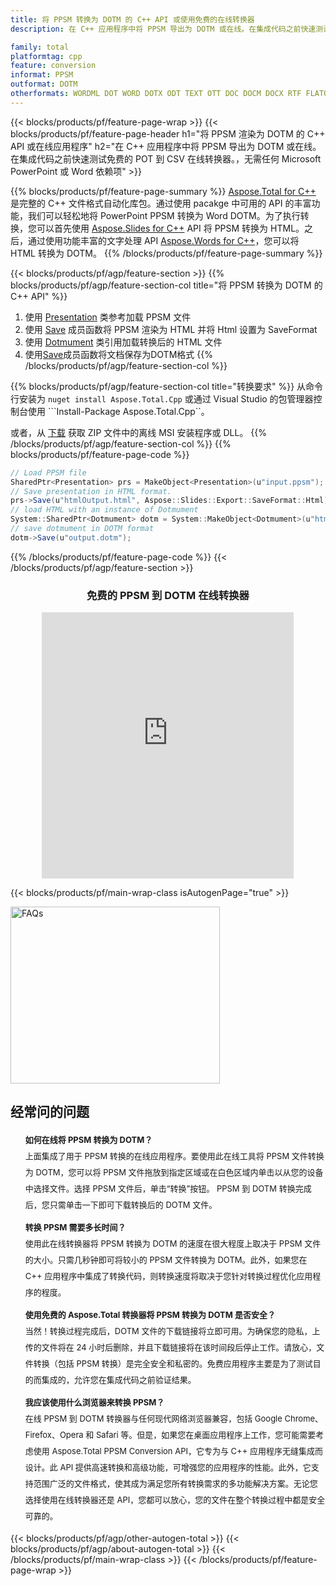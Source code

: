 ```yaml
---
title: 将 PPSM 转换为 DOTM 的 C++ API 或使用免费的在线转换器
description: 在 C++ 应用程序中将 PPSM 导出为 DOTM 或在线。在集成代码之前快速测试免费的 POT 到 CSV 在线转换器。

family: total
platformtag: cpp
feature: conversion
informat: PPSM
outformat: DOTM
otherformats: WORDML DOT WORD DOTX ODT TEXT OTT DOC DOCM DOCX RTF FLATOPC
---
```

{{< blocks/products/pf/feature-page-wrap >}}
{{< blocks/products/pf/feature-page-header h1="将 PPSM 渲染为 DOTM 的 C++ API 或在线应用程序" h2="在 C++ 应用程序中将 PPSM 导出为 DOTM 或在线。在集成代码之前快速测试免费的 POT 到 CSV 在线转换器。，无需任何 Microsoft PowerPoint 或 Word 依赖项" >}}

{{% blocks/products/pf/feature-page-summary %}}
[Aspose.Total for C++](https://products.aspose.com/total/cpp/) 是完整的 C++ 文件格式自动化库包。通过使用 pacakge 中可用的 API 的丰富功能，我们可以轻松地将 PowerPoint PPSM 转换为 Word DOTM。为了执行转换，您可以首先使用 [Aspose.Slides for C++](https://products.aspose.com/slides/cpp/) API 将 PPSM 转换为 HTML。之后，通过使用功能丰富的文字处理 API [Aspose.Words for C++](https://products.aspose.com/words/cpp/)，您可以将 HTML 转换为 DOTM。 
{{% /blocks/products/pf/feature-page-summary  %}}

{{< blocks/products/pf/agp/feature-section >}}
{{% blocks/products/pf/agp/feature-section-col title="将 PPSM 转换为 DOTM 的 C++ API" %}}
1. 使用 [Presentation](https://reference.aspose.com/slides/cpp/class/aspose.slides.presentation) 类参考加载 PPSM 文件
2. 使用 [Save](https://reference.aspose.com/slides/cpp/class/aspose.slides.presentation#afcd59ec697bf05c10f78c3869de2ec9e) 成员函数将 PPSM 渲染为 HTML 并将 Html 设置为 SaveFormat
3. 使用 [Dotmument](https://reference.aspose.com/words/cpp/class/aspose.words.dotmument) 类引用加载转换后的 HTML 文件
4. 使用[Save](https://reference.aspose.com/words/cpp/class/aspose.words.dotmument#save_string)成员函数将文档保存为DOTM格式
{{% /blocks/products/pf/agp/feature-section-col %}}

{{% blocks/products/pf/agp/feature-section-col title="转换要求" %}}
从命令行安装为 ```nuget install Aspose.Total.Cpp``` 或通过 Visual Studio 的包管理器控制台使用 ```Install-Package Aspose.Total.Cpp``。

或者，从 [下载](https://releases.aspose.com/total/cpp) 获取 ZIP 文件中的离线 MSI 安装程序或 DLL。
{{% /blocks/products/pf/agp/feature-section-col %}}
{{% blocks/products/pf/feature-page-code %}}
```cs
// Load PPSM file
SharedPtr<Presentation> prs = MakeObject<Presentation>(u"input.ppsm");
// Save presentation in HTML format.
prs->Save(u"htmlOutput.html", Aspose::Slides::Export::SaveFormat::Html);
// load HTML with an instance of Dotmument
System::SharedPtr<Dotmument> dotm = System::MakeObject<Dotmument>(u"htmlOutput.html");
// save dotmument in DOTM format
dotm->Save(u"output.dotm"); 
```

{{% /blocks/products/pf/feature-page-code %}}
{{< /blocks/products/pf/agp/feature-section >}}

<div class="container-fluid agp-content bg-white aboutfile box-1 vh100 section nopbtm">
<div class=container>
<div class=row>
<div class="demobox tc col-md-12 padding-0" align="center">

<h3>免费的 PPSM 到 DOTM 在线转换器</h3>

<iframe style="border: none; height: 426px;" scrolling="no" src="https://total-conversion-app-65z5r2lp.qa.k8s.dynabic.com/?to=dotm&from=ppsm" id="child-iframe" width="80%"></iframe>

</div></div>
</div></div>

{{< blocks/products/pf/main-wrap-class isAutogenPage="true" >}}
<style>.howtolist li{margin-right: 0!important;line-height: 26px;position: relative;margin-bottom: 10px;font-size: 13px;list-style-type: none;}</style>
<div class="col-md-12 tl bg-gray-dark howtolist section">
  <a class="anchor" name="faqpage"></a>
  <div class="container tl dflex" itemscope="" itemtype="https://schema.org/FAQPage">
      <div class="col-md-4 howtosectiongfx">
          <img class="social-panel-hide-on-mobile" src="https://www.groupdocs.cloud/templates/brand/images/groupdocs/conversion/groupdocs_conversion-brand.png" alt="FAQs" width="335" height="283">
      </div>
      <div class="howtosection col-md-8">
          <div>
              <h2>经常问的问题</h2>
              <ul>
                  <li itemscope="" itemprop="mainEntity" itemtype="https://schema.org/Question">
                      <div>
                          <span itemprop="name"><b>如何在线将 PPSM 转换为 DOTM？</b></span>
                      </div>
                      <div itemscope="" itemprop="acceptedAnswer" itemtype="https://schema.org/Answer">
                          <span itemprop="text">上面集成了用于 PPSM 转换的在线应用程序。要使用此在线工具将 PPSM 文件转换为 DOTM，您可以将 PPSM 文件拖放到指定区域或在白色区域内单击以从您的设备中选择文件。选择 PPSM 文件后，单击“转换”按钮。 PPSM 到 DOTM 转换完成后，您只需单击一下即可下载转换后的 DOTM 文件。</span>
                      </div>
                  </li>
                  <li itemscope="" itemprop="mainEntity" itemtype="https://schema.org/Question">
                      <div>
                          <span itemprop="name"><b>转换 PPSM 需要多长时间？</b></span>
                      </div>
                      <div itemscope="" itemprop="acceptedAnswer" itemtype="https://schema.org/Answer">
                          <span itemprop="text">使用此在线转换器将 PPSM 转换为 DOTM 的速度在很大程度上取决于 PPSM 文件的大小。只需几秒钟即可将较小的 PPSM 文件转换为 DOTM。此外，如果您在 C++ 应用程序中集成了转换代码，则转换速度将取决于您针对转换过程优化应用程序的程度。</span>
                      </div>
                  </li>
                  <li itemscope="" itemprop="mainEntity" itemtype="https://schema.org/Question">
                      <div>
                          <span itemprop="name"><b>使用免费的 Aspose.Total 转换器将 PPSM 转换为 DOTM 是否安全？</b></span>
                      </div>
                      <div itemscope="" itemprop="acceptedAnswer" itemtype="https://schema.org/Answer">
                          <span itemprop="text">当然！转换过程完成后，DOTM 文件的下载链接将立即可用。为确保您的隐私，上传的文件将在 24 小时后删除，并且下载链接将在该时间段后停止工作。请放心，文件转换（包括 PPSM 转换）是完全安全和私密的。免费应用程序主要是为了测试目的而集成的，允许您在集成代码之前验证结果。</span>
                      </div>
                  </li>                 
                  <li itemscope="" itemprop="mainEntity" itemtype="https://schema.org/Question">
                      <div>
                          <span itemprop="name"><b>我应该使用什么浏览器来转换 PPSM？</b></span>
                      </div>
                      <div itemscope="" itemprop="acceptedAnswer" itemtype="https://schema.org/Answer">
                          <span itemprop="text">在线 PPSM 到 DOTM 转换器与任何现代网络浏览器兼容，包括 Google Chrome、Firefox、Opera 和 Safari 等。但是，如果您在桌面应用程序上工作，您可能需要考虑使用 Aspose.Total PPSM Conversion API，它专为与 C++ 应用程序无缝集成而设计。此 API 提供高速转换和高级功能，可增强您的应用程序的性能。此外，它支持范围广泛的文件格式，使其成为满足您所有转换需求的多功能解决方案。无论您选择使用在线转换器还是 API，您都可以放心，您的文件在整个转换过程中都是安全可靠的。</span>
                      </div>
                  </li>
              </ul>
          </div>
      </div>
  </div>
{{< blocks/products/pf/agp/other-autogen-total >}}
{{< blocks/products/pf/agp/about-autogen-total >}}
{{< /blocks/products/pf/main-wrap-class >}}
{{< /blocks/products/pf/feature-page-wrap >}}